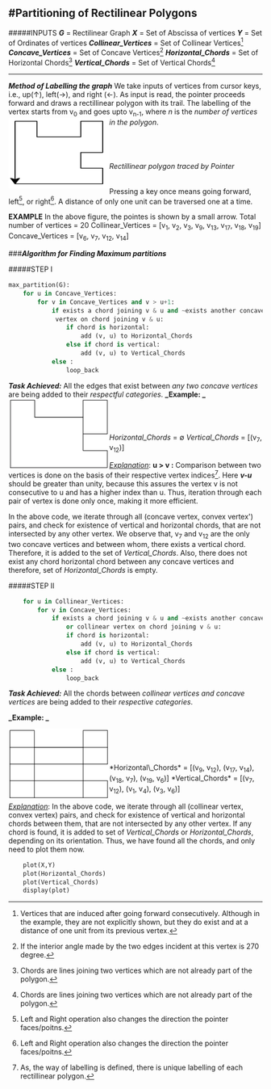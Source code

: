 #Partitioning of Rectilinear Polygons 
---

#####INPUTS
 **_G_** = Rectilinear Graph
 **_X_** = Set of Abscissa of vertices
 **_Y_** = Set of Ordinates of vertices
 **_Collinear\_Vertices_** = Set of Collinear Vertices[^0]
 **_Concave\_Vertices_** = Set of Concave Vertices[^1]
 **_Horizontal\_Chords_** = Set of Horizontal Chords[^2]
 **_Vertical\_Chords_** = Set of Vertical Chords[^2]

---

*__Method of Labelling the graph__* 
We take inputs of vertices from cursor keys, i.e., up(↑), left(→), and right (←). As input is read, the pointer proceeds forward and draws a rectillinear polygon with its trail. The labelling of the vertex starts from v<sub>0</sub> and goes upto v<sub>n-1</sub>, where _n_ is the _number of vertices in the polygon_. 
<img src="pic0.png" width="200" height="140" align="left"/>
<br><br><br><br>
###### Rectillinear polygon traced by Pointer  
Pressing a key once means going forward, left[^-1], or right[^-1]. A distance of only one unit can be traversed one at a time.

**EXAMPLE**
In the above figure, the pointes is shown by a small arrow.
Total number of vertices = 20
Collinear\_Vertices = [v<sub>1</sub>, v<sub>2</sub>, v<sub>3</sub>, v<sub>9</sub>, v<sub>13</sub>, v<sub>17</sub>, v<sub>18</sub>, v<sub>19</sub>]
Concave\_Vertices = [v<sub>6</sub>, v<sub>7</sub>, v<sub>12</sub>, v<sub>14</sub>]

###_**Algorithm for Finding Maximum partitions**_


#####STEP I

```python
max_partition(G):
    for u in Concave_Vertices:
        for v in Concave_Vertices and v > u+1:
            if exists a chord joining v & u and ~exists another concave 
             vertex on chord joining v & u:
                if chord is horizontal: 
                    add (v, u) to Horizontal_Chords
                else if chord is vertical:
                    add (v, u) to Vertical_Chords
            else :
                loop_back
```

**_Task Achieved:_** All the edges that exist between *any two concave vertices* are being added to their *respectful categories*.
**_Example: _** <br>
<img src="pic1.png" width="200" height="140" align="left"/>
<br><br><br><br>
*Horizontal\_Chords* =  ∅
*Vertical\_Chords*  =  [(v<sub>7</sub>, v<sub>12</sub>)]

<u>*Explanation*</u>:
**u > v :** Comparison between two vertices is done on the basis of their respective vertex indices[^3].
Here **_v-u_** should be greater than unity, because this assures the vertex v is not consecutive to u and has a higher index than u. Thus, iteration through each pair of vertex is done only once, making it more efficient.

In the above code, we iterate through all (concave vertex, convex vertex') pairs, and check for existence of vertical and horizontal chords, that are not intersected by any other vertex.
We observe that, v<sub>7</sub> and v<sub>12</sub> are the only two concave vertices and between whom, there exists a vertical chord. Therefore, it is added to the set of *Vertical\_Chords*. Also, there does not exist any chord horizontal chord between any concave vertices and therefore, set of *Horizontal\_Chords* is empty.

#####STEP II

```python
    for u in Collinear_Vertices:
        for v in Concave_Vertices:
            if exists a chord joining v & u and ~exists another concave 
                or collinear vertex on chord joining v & u:
                if chord is horizontal:
                    add (v, u) to Horizontal_Chords
                else if chord is vertical:
                    add (v, u) to Vertical_Chords
            else :
                loop_back
```

**_Task Achieved:_** All the chords between *collinear vertices and concave vertices* are being added to their *respective categories*.

**_Example: _** <br>


<img src="pic2.png" width="200" height="140" align="left"/>
<br><br><br><br>
*Horizontal\_Chords* =  [(v<sub>9</sub>, v<sub>12</sub>), (v<sub>17</sub>, v<sub>14</sub>), (v<sub>18</sub>, v<sub>7</sub>), (v<sub>19</sub>, v<sub>6</sub>)]
*Vertical_Chords* =  [(v<sub>7</sub>, v<sub>12</sub>), (v<sub>1</sub>, v<sub>4</sub>), (v<sub>3</sub>, v<sub>6</sub>)]

<u>*Explanation*</u>:
In the above code, we iterate through all (collinear vertex, convex vertex) pairs, and check for existence of vertical and horizontal chords between them, that are not intersected by any other vertex.
If any chord is found, it is added to set of *Vertical\_Chords* or *Horizontal\_Chords*, depending on its orientation.
Thus, we have found all the chords, and only need to plot them now.

```python
    plot(X,Y)
    plot(Horizontal_Chords)
    plot(Vertical_Chords)
    display(plot)
```
[^-1]: Left and Right operation also changes the direction the pointer faces/poitns.
[^0]: Vertices that are induced after going forward consecutively. Although in the example, they are not explicitly shown, but they do exist and at a distance of one unit from its previous vertex.
[^1]: If the interior angle made by the two edges incident at this vertex is 270 degree.
[^2]: Chords are lines joining two vertices which are not already part of the polygon.
[^3]: As, the way of labelling is defined, there is unique labelling of each rectillinear polygon.